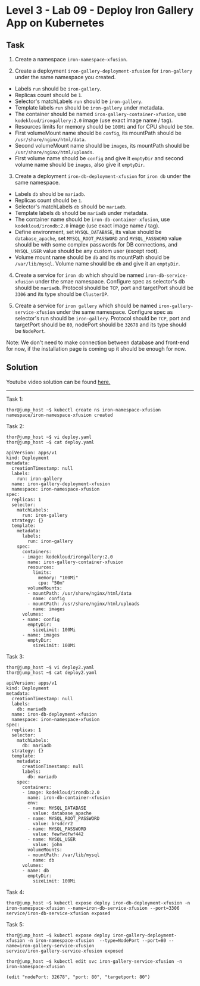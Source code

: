 # Level 3 - Lab 09 - Deploy Iron Gallery App on Kubernetes
## Task
1. Create a namespace `iron-namespace-xfusion`.

2. Create a deployment `iron-gallery-deployment-xfusion` for `iron-gallery` under the same namespace you created.

- Labels `run` should be `iron-gallery`.
- Replicas count should be `1`.
- Selector's matchLabels `run` should be `iron-gallery`.
- Template labels `run` should be `iron-gallery` under metadata.
- The container should be named `iron-gallery-container-xfusion`, use `kodekloud/irongallery:2.0` image (use exact image name / tag).
- Resources limits for memory should be `100Mi` and for CPU should be `50m`.
- First volumeMount name should be `config`, its mountPath should be `/usr/share/nginx/html/data`.
- Second volumeMount name should be `images`, its mountPath should be `/usr/share/nginx/html/uploads`.
- First volume name should be `config` and give it `emptyDir` and second volume name should be `images`, also give it `emptyDir`.

3. Create a deployment `iron-db-deployment-xfusion` for `iron db` under the same namespace.
- Labels `db` should be `mariadb`.
- Replicas count should be `1`.
- Selector's matchLabels `db` should be `mariadb`.
- Template labels `db` should be `mariadb` under metadata.
- The container name should be `iron-db-container-xfusion`, use `kodekloud/irondb:2.0` image (use exact image name / tag).
- Define environment, set `MYSQL_DATABASE`, its value should be `database_apache`, set `MYSQL_ROOT_PASSWORD` and `MYSQL_PASSWORD` value should be with some complex passwords for DB connections, and `MYSQL_USER` value should be any custom user (except root).
- Volume mount name should be `db` and its mountPath should be `/var/lib/mysql`. Volume name should be `db` and give it an `emptyDir`.

4. Create a service for `iron db` which should be named `iron-db-service-xfusion` under the smae namespace. Configure spec as selector's db should be `mariadb`. Protocol should be `TCP`, port and targetPort should be `3306` and its type should be `ClusterIP`.

5. Create a service for `iron gallery` which should be named `iron-gallery-service-xfusion` under the same namespace. Configure spec as selector's run should be `iron-gallery`. Protocol should be `TCP`, port and targetPort should be `80`, nodePort should be `32678` and its type should be `NodePort`.

Note: We don't need to make connection between database and front-end for now, if the installation page is coming up it should be enough for now. 

## Solution
Youtube video solution can be found [here.](https://www.youtube.com/watch?v=OABi4e48mUw)

----
Task 1:
```
thor@jump_host ~$ kubectl create ns iron-namespace-xfusion 
namespace/iron-namespace-xfusion created 
```
Task 2:
```
thor@jump_host ~$ vi deploy.yaml
thor@jump_host ~$ cat deploy.yaml

apiVersion: apps/v1 
kind: Deployment 
metadata: 
  creationTimestamp: null 
  labels: 
    run: iron-gallery 
  name: iron-gallery-deployment-xfusion 
  namespace: iron-namespace-xfusion 
spec: 
  replicas: 1 
  selector: 
    matchLabels: 
      run: iron-gallery 
  strategy: {} 
  template: 
    metadata: 
      labels: 
        run: iron-gallery 
    spec: 
      containers: 
      - image: kodekloud/irongallery:2.0 
        name: iron-gallery-container-xfusion 
        resources: 
          limits: 
            memory: "100Mi" 
            cpu: "50m" 
        volumeMounts: 
        - mountPath: /usr/share/nginx/html/data 
          name: config 
        - mountPath: /usr/share/nginx/html/uploads 
          name: images 
      volumes: 
      - name: config 
        emptyDir: 
          sizeLimit: 100Mi 
      - name: images 
        emptyDir: 
          sizeLimit: 100Mi 
```
Task 3:

```
thor@jump_host ~$ vi deploy2.yaml  
thor@jump_host ~$ cat deploy2.yaml  

apiVersion: apps/v1 
kind: Deployment 
metadata: 
  creationTimestamp: null 
  labels: 
    db: mariadb 
  name: iron-db-deployment-xfusion 
  namespace: iron-namespace-xfusion 
spec: 
  replicas: 1 
  selector: 
    matchLabels: 
      db: mariadb 
  strategy: {} 
  template: 
    metadata: 
      creationTimestamp: null 
      labels: 
        db: mariadb 
    spec: 
      containers: 
      - image: kodekloud/irondb:2.0 
        name: iron-db-container-xfusion 
        env: 
        - name: MYSQL_DATABASE 
          value: database_apache 
        - name: MYSQL_ROOT_PASSWORD 
          value: brsdcrr2 
        - name: MYSQL_PASSWORD 
          value: fewfwdfwf442 
        - name: MYSQL_USER 
          value: john 
        volumeMounts: 
        - mountPath: /var/lib/mysql 
          name: db 
      volumes: 
      - name: db 
        emptyDir: 
          sizeLimit: 100Mi 
```
Task 4:
```
thor@jump_host ~$ kubectl expose deploy iron-db-deployment-xfusion -n iron-namespace-xfusion --name=iron-db-service-xfusion --port=3306 
service/iron-db-service-xfusion exposed 
```
Task 5:
```
thor@jump_host ~$ kubectl expose deploy iron-gallery-deployment-xfusion -n iron-namespace-xfusion  --type=NodePort --port=80 --name=iron-gallery-service-xfusion 
service/iron-gallery-service-xfusion exposed 

thor@jump_host ~$ kubectl edit svc iron-gallery-service-xfusion -n iron-namespace-xfusion 

(edit "nodePort: 32678", "port: 80", "targetport: 80")
```